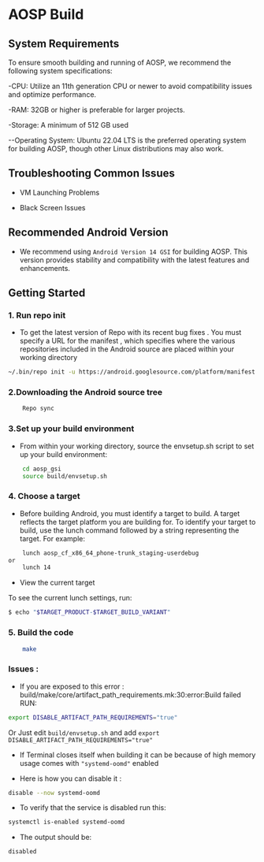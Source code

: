 # AOSP Build 
## System Requirements

To ensure smooth building and running of AOSP, we recommend the following system specifications:

-CPU: Utilize an 11th generation CPU or newer to avoid compatibility issues and optimize performance.

-RAM: 32GB or higher is preferable for larger projects.

-Storage: A minimum of 512 GB used 

--Operating System: Ubuntu 22.04 LTS is the preferred operating system for building AOSP, though other Linux distributions may also work.

## Troubleshooting Common Issues

- VM Launching Problems

- Black Screen Issues

## Recommended Android Version
- We recommend using `Android Version 14 GSI` for building AOSP. This version provides stability and compatibility with the latest features and enhancements.

## Getting Started
### 1. Run repo init 

- To get the latest version of Repo with its recent bug fixes . You must specify a URL for the manifest , which specifies where the various repositories included in the Android source are placed within your working directory 
```bash
~/.bin/repo init -u https://android.googlesource.com/platform/manifest -b android14-gsi

```
### 2.Downloading the Android source tree

```bash
	Repo sync
```

### 3.Set up your build environment

- From within your working directory, source the envsetup.sh script to set up your build environment:
```bash
	cd aosp_gsi
	source build/envsetup.sh
```
### 4. Choose a target
- Before building Android, you must identify a target to build. A target reflects the target platform you are building for. To identify your target to build, use the lunch command followed by a string representing the target. For example:
```bash
	lunch aosp_cf_x86_64_phone-trunk_staging-userdebug
or 
	lunch 14
```
- View the current target 

To see the current lunch settings, run:

```bash
$ echo "$TARGET_PRODUCT-$TARGET_BUILD_VARIANT"
```
### 5. Build the code 
```bash
	make 
```
### Issues :  
- If you are exposed to this error : build/make/core/artifact_path_requirements.mk:30:error:Build failed RUN:

```bash
export DISABLE_ARTIFACT_PATH_REQUIREMENTS="true"
```
Or
Just edit `build/envsetup.sh` and add `export DISABLE_ARTIFACT_PATH_REQUIREMENTS="true"`


- If Terminal closes itself when building it can be because of high memory usage comes with `"systemd-oomd"` enabled 

- Here is how you can disable it : 

```bash
disable --now systemd-oomd
```
- To verify that the service is disabled run this:

```bash
systemctl is-enabled systemd-oomd
```
- The output should be:

```bash
disabled
```

